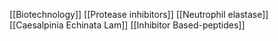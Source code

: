 [[Biotechnology]]
[[Protease inhibitors]]
[[Neutrophil elastase]]
[[Caesalpinia Echinata Lam]]
[[Inhibitor Based-peptides]]
